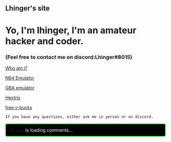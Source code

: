 ## Lhinger's site

# Yo, I'm lhinger, I'm an amateur hacker and coder. 

### (Feel free to contact me on discord:Lhinger#8015) 

[Who am i?](https://lhinger.github.io/Whomst/)

[N64 Emulator](https://lhinger.github.io/mupen64plus-ui-console/)

[GBA emulator](https://lhinger.github.io/GBA-GAMES/)

[Hextris](https://lhinger.github.io/hextris/)

[free v-bucks](https://www.youtube.com/watch?v=dQw4w9WgXcQ&ab_channel=RickAstley)

   
    
    
    
    
    If you have any questions, either ask me in person or on discord.
  
      
  
  
  
<!-- begin wwww.htmlcommentbox.com -->
 <div id="HCB_comment_box"><a href="http://www.htmlcommentbox.com">Widget</a> is loading comments...</div>
 <link rel="stylesheet" type="text/css" href="https://www.htmlcommentbox.com/static/skins/bootstrap/twitter-bootstrap.css?v=0" />
 <script type="text/javascript" id="hcb"> /*<!--*/ if(!window.hcb_user){hcb_user={};} (function(){var s=document.createElement("script"), l=hcb_user.PAGE || (""+window.location).replace(/'/g,"%27"), h="https://www.htmlcommentbox.com";s.setAttribute("type","text/javascript");s.setAttribute("src", h+"/jread?page="+encodeURIComponent(l).replace("+","%2B")+"&mod=%241%24wq1rdBcg%24Wt4Ihjfr7tq.EifLCHDe5."+"&opts=16798&num=10&ts=1649629021535");if (typeof s!="undefined") document.getElementsByTagName("head")[0].appendChild(s);})(); /*-->*/ </script>
<!-- end www.htmlcommentbox.com -->
   
<style>
#HCB_comment_box{border: 2px solid #32CD32; border-radius: 5px; padding: 10px; color:#FFFFFF; background:#000000 ;}
.hcb-mod b{color:#32CD32;}
#HCB_comment_box textarea,#HCB_comment_box input.text{border-top:1px solid #32CD32;border-left:1px solid #32CD32;border-bottom:1px solid #32CD32;border-right:1px solid #32CD32;background-color:#f8f8f8;}
#HCB_comment_box .hcb-wrapper-half{display:block;width:50%;float:left;}
#HCB_comment_box .hcb-wrapper{clear:both;}
#HCB_comment_box input.text{display:block;width:95%;}
#HCB_comment_box input.submit{border-top:1px solid #FCB1A2;border-left:1px solid #FCB1A2;border-bottom:1px solid #BB2B0F;border-right:1px solid #BB2B0F;background-color:#000000;color:#000;font-weight:bold;cursor:pointer;}
#HCB_comment_box div.comment{color:#32CD32; background: rgba(0, 0, 0, 0.5); border:3px double #F26646 ; margin:5px; padding:2px;}
#HCB_comment_box .comment .likes{color: #32CD32;}
#HCB_comment_box .hcb-link{color:#32CD32;text-decoration:none;} 
 #HCB_comment_box blockquote {
    color:#32CD32;
  }
</style>
